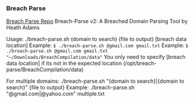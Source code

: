 ### Breach Parse
[Breach Parse Repo](https://github.com/hmaverickadams/breach-parse)
Breach-Parse v2: A Breached Domain Parsing Tool by Heath Adams
 
Usage: ./breach-parse.sh (domain to search) (file to output) [breach data location]
Example: `$ ./breach-parse.sh @gmail.com gmail.txt`
Example: `$ ./breach-parse.sh @gmail.com gmail.txt "~/Downloads/BreachCompilation/data"`
You only need to specify [breach data location] if its not in the expected location (/opt/breach-parse/BreachCompilation/data)
 
For multiple domains: ./breach-parse.sh "{domain to search}|{domain to search}" {file to output}
Example: ./breach-parse.sh "@gmail.com|@yahoo.com" multiple.txt